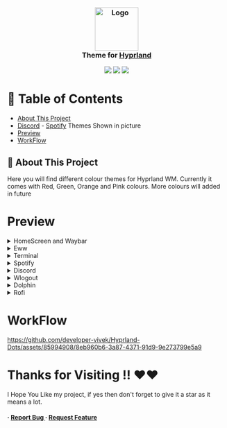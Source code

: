 <h3 align="center">
	<img src="https://styles.redditmedia.com/t5_6sciw0/styles/communityIcon_h3cvittvupi91.png" width="100" alt="Logo"/><br/>
	Theme for <a href="https://hyprland.org/">Hyprland</a>
</h3>

<p align="center">
    <a href="https://github.com/developer-vivek/Gruvminimal-Dots/stargazers"><img src="https://img.shields.io/github/stars/developer-vivek/Gruvminimal-Dots?colorA=ebdbb2&colorB=458588&style=for-the-badge"></a>
     <a href="https://github.com/developer-vivek/Gruvminimal-Dots/contributors"><img src="https://img.shields.io/github/contributors/developer-vivek/Gruvminimal-Dots?colorA=282828&colorB=e6b847&style=for-the-badge"></a>
    <a href="https://github.com/developer-vivek/Gruvminimal-Dots/issues"><img src="https://img.shields.io/github/issues/developer-vivek/Gruvminimal-Dots?colorA=b16286&colorB=8ec07c&style=for-the-badge"></a>
</p>

# :notebook_with_decorative_cover: Table of Contents

- [About This Project](#star2-about-the-project)
- [Discord](https://github.com/developer-vivek/Discord-Themes/) - [Spotify](https://github.com/developer-vivek/Spotify-Themes)  Themes Shown in picture
- [Preview](#Preview)
- [WorkFlow](#WorkFlow)

## :star2: About This Project
Here you will find different colour themes for Hyprland WM. Currently it comes with Red, Green, Orange and Pink colours. More colours will added in future

# Preview
<details>
<summary>HomeScreen and Waybar</summary>
<img src="https://github.com/developer-vivek/Gruvminimal-Dots/assets/85994908/220429ac-1d5a-40d2-9598-fe5bb77789f4"/>
</details>

<details>
<summary>Eww</summary>
<img src="https://github.com/developer-vivek/Gruvminimal-Dots/assets/85994908/2afa2b33-70d0-4bba-9b27-f1b113887e9d"/>
</details>

<details>
<summary>Terminal</summary>
<img src="https://github.com/developer-vivek/Gruvminimal-Dots/assets/85994908/5e634b05-e10e-4c0c-a4a5-e4c362a7db38"/>
</details>

<details>
<summary>Spotify</summary>
<img src="https://github.com/developer-vivek/Gruvminimal-Dots/assets/85994908/a2947da9-16fb-4b29-b670-97deddab650d"/>
</details>

<details>
<summary>Discord</summary>
<img src="https://github.com/developer-vivek/Gruvminimal-Dots/assets/85994908/2cf2214d-84e0-48d8-ba61-3497ee882a20"/>
</details>

<details>
<summary>Wlogout</summary>
<img src="https://github.com/developer-vivek/Gruvminimal-Dots/assets/85994908/7eae0085-34d3-411e-8aa9-c15eac4eb049"/>
</details>

<details>
<summary>Dolphin</summary>
<img src="https://github.com/developer-vivek/Gruvminimal-Dots/assets/85994908/52687a2b-1e88-4cf1-9426-b60d0ca0e998"/>
</details>

<details>
<summary>Rofi</summary>
<img src="https://github.com/developer-vivek/Gruvminimal-Dots/assets/85994908/3fb59fe2-8f95-4a51-9a3e-7a5b0a7cdad5"/>
</details>


# WorkFlow
https://github.com/developer-vivek/Hyprland-Dots/assets/85994908/8eb960b6-3a87-4371-91d9-9e273799e5a9

# Thanks for Visiting !! ❤️❤️
I Hope You Like my project, if yes then don't forget to give it a star as it means a lot.


<h4> <span>· </span> <a href="https://github.com/developer-vivek/Hyprland-Dots/issues"> Report Bug </a> <span> · </span> <a href="https://github.com/developer-vivek/Hyprland-Dots/issues"> Request Feature </a> </h4>
